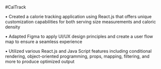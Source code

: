 #CalTrack

• Created a calorie tracking application using React.js that offers unique customization capabilities for both
serving size measurements and caloric density

• Adapted Figma to apply UI/UX design principles and create a user flow map to ensure a seamless experience

• Utilized various React.js and Java Script features including conditional rendering, object-oriented programming,
props, mapping, filtering, and more to produce optimized output
